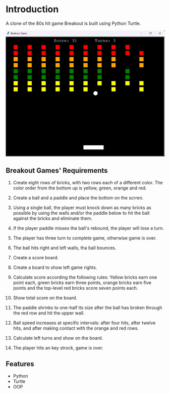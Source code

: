 # Introduction
  A clone of the 80s hit game Breakout is built using Python Turtle.

  <div align='center'><img src='breakout_game/breakoutgame_UI.png'/></div>


## Breakout Games' Requirements

  1. Create eight rows of bricks, with two rows each of a different color. The color order from the bottom up is yellow, green, orange and red. 
  
  2. Create a ball and a paddle and place the bottom on the scrren.
  
  3. Using a single ball, the player must knock down as many bricks as possible by using the walls and/or the paddle below to hit the ball against the bricks and eliminate them.
  
  4. If the player paddle misses the ball's rebound, the player will lose a turn.
  
  5. The player has three turn to complete game, otherwise game is over.
     
  6. The ball hits right and left walls, tha ball bounces.
  
  7. Create a score board.
  
  8. Create a board to show left game rights.  
  
  9. Calculate score according the following rules: Yellow bricks earn one point each, green bricks earn three points, orange bricks earn five points and the top-level red bricks score seven points each.
  
  10. Show total score on the board.
  
  11. The paddle shrinks to one-half its size after the ball has broken through the red row and hit the upper wall.
  
  12. Ball speed increases at specific intervals: after four hits, after twelve hits, and after making contact with the orange and red rows.
  
  13. Calculate left turns and show on the board.
  
  14. The player hits an key strock, game is over.
  

## Features

- Python
- Turtle
- OOP
